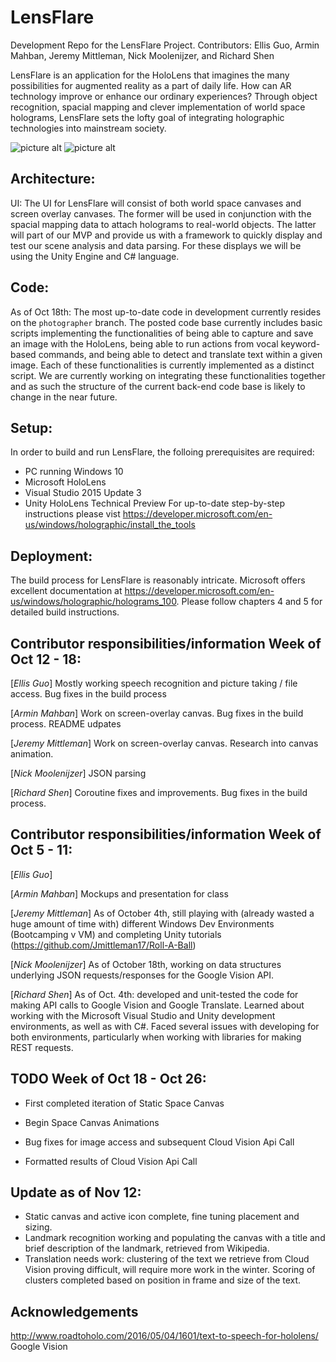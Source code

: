 # LensFlare
Development Repo for the LensFlare Project.
Contributors: Ellis Guo, Armin Mahban, Jeremy Mittleman, Nick Moolenijzer, and Richard Shen

LensFlare is an application for the HoloLens that imagines the many possibilities for augmented reality as a part of daily life. How can AR technology improve or enhance our ordinary experiences? Through object recognition, spacial mapping and clever implementation of world space holograms, LensFlare sets the lofty goal of integrating holographic technologies into mainstream society. 

![picture alt](http://i.imgur.com/gdKcxva.jpg)
![picture alt](http://i.imgur.com/pQevLhI.jpg)

## Architecture:
UI: The UI for LensFlare will consist of both world space canvases and screen overlay canvases. The former will be used in conjunction with the spacial mapping data to attach holograms to real-world objects. The latter will part of our MVP and provide us with a framework to quickly display and test our scene analysis and data parsing. For these displays we will be using the Unity Engine and C# language. 

## Code:
As of Oct 18th: The most up-to-date code in development currently resides on the `photographer` branch. The posted code base currently includes basic scripts implementing the functionalities of being able to capture and save an image with the HoloLens, being able to run actions from vocal keyword-based commands, and being able to detect and translate text within a given image. Each of these functionalities is currently implemented as a distinct script. We are currently working on integrating these functionalities together and as such the structure of the current back-end code base is likely to change in the near future.

## Setup:
In order to build and run LensFlare, the folloing prerequisites are required:
* PC running Windows 10
* Microsoft HoloLens
* Visual Studio 2015 Update 3
* Unity HoloLens Technical Preview
For up-to-date step-by-step instructions please vist <https://developer.microsoft.com/en-us/windows/holographic/install_the_tools>

## Deployment:
The build process for LensFlare is reasonably intricate. Microsoft offers excellent documentation at <https://developer.microsoft.com/en-us/windows/holographic/holograms_100>. Please follow chapters 4 and 5 for detailed build instructions. 

## Contributor responsibilities/information Week of Oct 12 - 18:
[*Ellis Guo*] Mostly working speech recognition and picture taking / file access. Bug fixes in the build process

[*Armin Mahban*] Work on screen-overlay canvas. Bug fixes in the build process. README udpates

[*Jeremy Mittleman*] Work on screen-overlay canvas. Research into canvas animation.

[*Nick Moolenijzer*] JSON parsing

[*Richard Shen*] Coroutine fixes and improvements. Bug fixes in the build process. 


## Contributor responsibilities/information Week of Oct 5 - 11:
[*Ellis Guo*]

[*Armin Mahban*] Mockups and presentation for class

[*Jeremy Mittleman*] As of October 4th, still playing with (already wasted a huge amount of time with) different Windows Dev Environments (Bootcamping v VM) and completing Unity tutorials (https://github.com/Jmittleman17/Roll-A-Ball)

[*Nick Moolenijzer*] As of October 18th, working on data structures underlying JSON requests/responses for the Google Vision API.

[*Richard Shen*] As of Oct. 4th: developed and unit-tested the code for making API calls to Google Vision and Google Translate. Learned about working with the Microsoft Visual Studio and Unity development environments, as well as with C#. Faced several issues with developing for both environments, particularly when working with libraries for making REST requests. 

## TODO Week of Oct 18 - Oct 26:

* First completed iteration of Static Space Canvas

* Begin Space Canvas Animations

* Bug fixes for image access and subsequent Cloud Vision Api Call 

* Formatted results of Cloud Vision Api Call

## Update as of Nov 12:
* Static canvas and active icon complete, fine tuning placement and sizing. 
* Landmark recognition working and populating the canvas with a title and brief description of the landmark, retrieved from Wikipedia.
* Translation needs work: clustering of the text we retrieve from Cloud Vision proving difficult, will require more work in the winter. Scoring of clusters completed based on position in frame and size of the text. 

## Acknowledgements
http://www.roadtoholo.com/2016/05/04/1601/text-to-speech-for-hololens/
Google Vision
